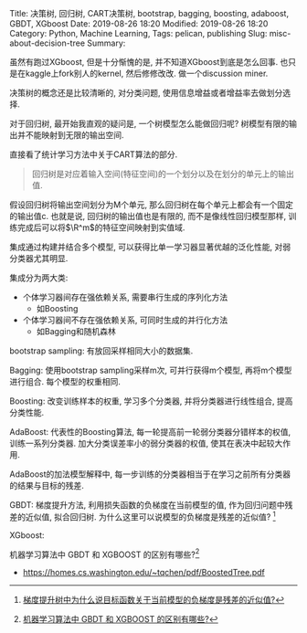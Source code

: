 Title: 决策树, 回归树, CART决策树, bootstrap, bagging, boosting, adaboost, GBDT, XGboost
Date: 2019-08-26 18:20
Modified: 2019-08-26 18:20
Category: Python, Machine Learning,
Tags: pelican, publishing
Slug: misc-about-decision-tree
Summary: 

虽然有跑过XGboost, 但是十分惭愧的是, 并不知道XGboost到底是怎么回事. 也只是在kaggle上fork别人的kernel, 然后修修改改. 做一个discussion miner.

决策树的概念还是比较清晰的, 对分类问题, 使用信息增益或者增益率去做划分选择.

对于回归树, 最开始我直观的疑问是, 一个树模型怎么能做回归呢? 树模型有限的输出并不能映射到无限的输出空间.

直接看了统计学习方法中关于CART算法的部分.
> 回归树是对应着输入空间(特征空间)的一个划分以及在划分的单元上的输出值.

假设回归树将输出空间划分为M个单元, 那么回归树在每个单元上都会有一个固定的输出值c. 也就是说, 回归树的输出值也是有限的, 而不是像线性回归模型那样, 训练完成后可以将$\R^m$的特征空间映射到实值域.

 
集成通过构建并结合多个模型, 可以获得比单一学习器显著优越的泛化性能, 对弱分类器尤其明显.

集成分为两大类:
- 个体学习器间存在强依赖关系, 需要串行生成的序列化方法
    -   如Boosting
- 个体学习器间不存在强依赖关系, 可同时生成的并行化方法
    -   如Bagging和随机森林



bootstrap sampling: 有放回采样相同大小的数据集.

Bagging: 使用bootstrap sampling采样m次, 可并行获得m个模型, 再将m个模型进行组合. 每个模型的权重相同.

Boosting: 改变训练样本的权重, 学习多个分类器, 并将分类器进行线性组合, 提高分类性能.

AdaBoost: 代表性的Boosting算法, 每一轮提高前一轮弱分类器分错样本的权值, 训练一系列分类器. 加大分类误差率小的弱分类器的权值, 使其在表决中起较大作用. 

AdaBoost的加法模型解释中, 每一步训练的分类器相当于在学习之前所有分类器的结果与目标的残差.


GBDT: 梯度提升方法, 利用损失函数的负梯度在当前模型的值, 作为回归问题中残差的近似值, 拟合回归树.
为什么这里可以说模型的负梯度是残差的近似值? [^1]

XGboost: 

机器学习算法中 GBDT 和 XGBOOST 的区别有哪些?[^2]



- https://homes.cs.washington.edu/~tqchen/pdf/BoostedTree.pdf

[^1]:[梯度提升树中为什么说目标函数关于当前模型的负梯度是残差的近似值?](https://www.zhihu.com/question/60625492)
[^2]:[机器学习算法中 GBDT 和 XGBOOST 的区别有哪些?](https://www.zhihu.com/question/41354392)
